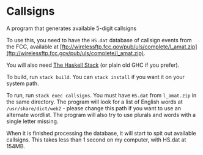 # Callsigns
A program that generates available 5-digit callsigns

To use this, you need to have the `HS.dat` database of callsign events from the FCC, available at [ftp://wirelessftp.fcc.gov/pub/uls/complete/l_amat.zip](ftp://wirelessftp.fcc.gov/pub/uls/complete/l_amat.zip).

You will also need [The Haskell Stack](https://haskellstack.org) (or plain old GHC if you prefer).

To build, run `stack build`. You can `stack install` if you want it on your system path. 

To run, run `stack exec callsigns`. You must have `HS.dat` from `l_amat.zip` in the same directory. The program will look for a list of English words at `/usr/share/dict/web2` - please change this path if you want to use an alternate wordlist. The program will also try to use plurals and words with a single letter missing.

When it is finished processing the database, it will start to spit out available callsigns. This takes less than 1 second on my computer, with HS.dat at 154MB.
